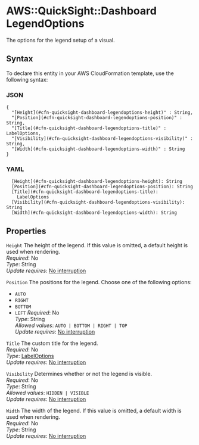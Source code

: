 # AWS::QuickSight::Dashboard LegendOptions<a name="aws-properties-quicksight-dashboard-legendoptions"></a>

The options for the legend setup of a visual\.

## Syntax<a name="aws-properties-quicksight-dashboard-legendoptions-syntax"></a>

To declare this entity in your AWS CloudFormation template, use the following syntax:

### JSON<a name="aws-properties-quicksight-dashboard-legendoptions-syntax.json"></a>

```
{
  "[Height](#cfn-quicksight-dashboard-legendoptions-height)" : String,
  "[Position](#cfn-quicksight-dashboard-legendoptions-position)" : String,
  "[Title](#cfn-quicksight-dashboard-legendoptions-title)" : LabelOptions,
  "[Visibility](#cfn-quicksight-dashboard-legendoptions-visibility)" : String,
  "[Width](#cfn-quicksight-dashboard-legendoptions-width)" : String
}
```

### YAML<a name="aws-properties-quicksight-dashboard-legendoptions-syntax.yaml"></a>

```
  [Height](#cfn-quicksight-dashboard-legendoptions-height): String
  [Position](#cfn-quicksight-dashboard-legendoptions-position): String
  [Title](#cfn-quicksight-dashboard-legendoptions-title):
    LabelOptions
  [Visibility](#cfn-quicksight-dashboard-legendoptions-visibility): String
  [Width](#cfn-quicksight-dashboard-legendoptions-width): String
```

## Properties<a name="aws-properties-quicksight-dashboard-legendoptions-properties"></a>

`Height` <a name="cfn-quicksight-dashboard-legendoptions-height"></a>
The height of the legend\. If this value is omitted, a default height is used when rendering\.  
_Required_: No  
_Type_: String  
_Update requires_: [No interruption](https://docs.aws.amazon.com/AWSCloudFormation/latest/UserGuide/using-cfn-updating-stacks-update-behaviors.html#update-no-interrupt)

`Position` <a name="cfn-quicksight-dashboard-legendoptions-position"></a>
The positions for the legend\. Choose one of the following options:

- `AUTO`
- `RIGHT`
- `BOTTOM`
- `LEFT`
  _Required_: No  
  _Type_: String  
  _Allowed values_: `AUTO | BOTTOM | RIGHT | TOP`  
  _Update requires_: [No interruption](https://docs.aws.amazon.com/AWSCloudFormation/latest/UserGuide/using-cfn-updating-stacks-update-behaviors.html#update-no-interrupt)

`Title` <a name="cfn-quicksight-dashboard-legendoptions-title"></a>
The custom title for the legend\.  
_Required_: No  
_Type_: [LabelOptions](aws-properties-quicksight-dashboard-labeloptions.md)  
_Update requires_: [No interruption](https://docs.aws.amazon.com/AWSCloudFormation/latest/UserGuide/using-cfn-updating-stacks-update-behaviors.html#update-no-interrupt)

`Visibility` <a name="cfn-quicksight-dashboard-legendoptions-visibility"></a>
Determines whether or not the legend is visible\.  
_Required_: No  
_Type_: String  
_Allowed values_: `HIDDEN | VISIBLE`  
_Update requires_: [No interruption](https://docs.aws.amazon.com/AWSCloudFormation/latest/UserGuide/using-cfn-updating-stacks-update-behaviors.html#update-no-interrupt)

`Width` <a name="cfn-quicksight-dashboard-legendoptions-width"></a>
The width of the legend\. If this value is omitted, a default width is used when rendering\.  
_Required_: No  
_Type_: String  
_Update requires_: [No interruption](https://docs.aws.amazon.com/AWSCloudFormation/latest/UserGuide/using-cfn-updating-stacks-update-behaviors.html#update-no-interrupt)
